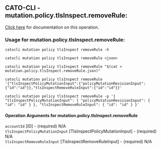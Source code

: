 
## CATO-CLI - mutation.policy.tlsInspect.removeRule:
[Click here](https://api.catonetworks.com/documentation/#mutation-mutation.policy.tlsInspect.removeRule) for documentation on this operation.

### Usage for mutation.policy.tlsInspect.removeRule:

`catocli mutation policy tlsInspect removeRule -h`

`catocli mutation policy tlsInspect removeRule <json>`

`catocli mutation policy tlsInspect removeRule "$(cat < mutation.policy.tlsInspect.removeRule.json)"`

`catocli mutation policy tlsInspect removeRule '{"tlsInspectPolicyMutationInput":{"policyMutationRevisionInput":{"id":"id"}},"tlsInspectRemoveRuleInput":{"id":"id"}}'`

`catocli mutation policy tlsInspect removeRule -p '{
    "tlsInspectPolicyMutationInput": {
        "policyMutationRevisionInput": {
            "id": "id"
        }
    },
    "tlsInspectRemoveRuleInput": {
        "id": "id"
    }
}'`


#### Operation Arguments for mutation.policy.tlsInspect.removeRule ####

`accountId` [ID] - (required) N/A    
`tlsInspectPolicyMutationInput` [TlsInspectPolicyMutationInput] - (required) N/A    
`tlsInspectRemoveRuleInput` [TlsInspectRemoveRuleInput] - (required) N/A    
